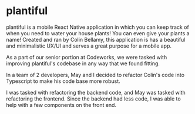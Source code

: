# plantiful

plantiful is a mobile React Native application in which you can keep track of when you need to water your house plants! You can even give your plants a name!
Created and ran by Colin Bellamy, this application is has a beautiful and minimalistic UX/UI and serves a great purpose for a mobile app.

As a part of our senior portion at Codeworks, we were tasked with improving plantiful's codebase in any way that we found fitting.

In a team of 2 developers, May and I decided to refactor Colin's code into Typescript to make his code base more robust.

I was tasked with refactoring the backend code, and May was tasked with refactoring the frontend. Since the backend had less code, I was able to help with a few components on the front end.
